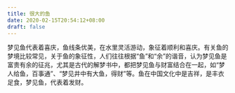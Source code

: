 ```yaml
---
title: 很大的鱼
date: 2020-02-15T20:54:12+08:00
draft: false
---
```


梦见鱼代表着喜庆，鱼线条优美，在水里灵活游动，象征着顺利和喜庆。有关鱼的梦境比较常见，关于鱼的象征性，人们往往根据“鱼”和“余”的谐音，认为梦见鱼是富贵有余的征兆，尤其是古代的解梦书中，都把梦见鱼与财富结合在一起，如“梦人给鱼，百事通”、“梦见井中有大鱼，得财”等。鱼在中国文化中是吉祥，是丰衣足食，梦见鱼，代表着发财。
